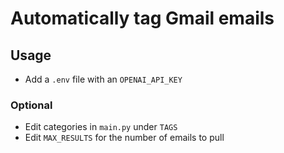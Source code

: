 # Automatically tag Gmail emails

## Usage

- Add a `.env` file with an `OPENAI_API_KEY`

### Optional

- Edit categories in `main.py` under `TAGS`
- Edit `MAX_RESULTS` for the number of emails to pull
